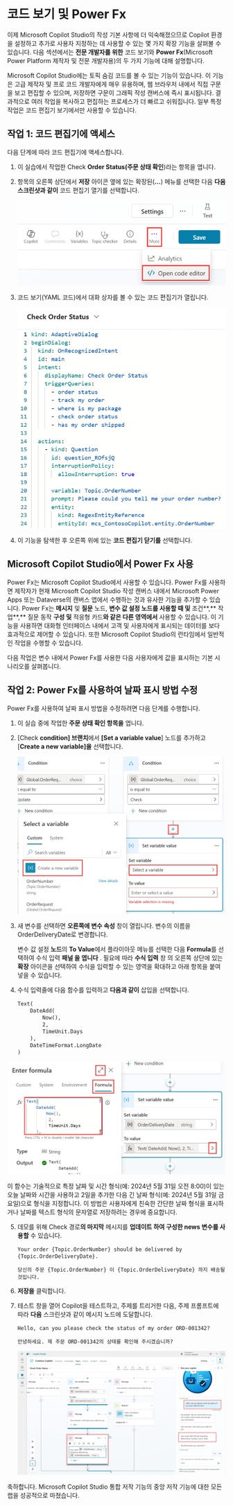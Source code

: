 # 코드 보기 및 Power Fx

이제 Microsoft Copilot Studio의 작성 기본 사항에 더 익숙해졌으므로
Copilot 환경을 설정하고 추가로 사용자 지정하는 데 사용할 수 있는 몇 가지
확장 기능을 살펴볼 수 있습니다. 다음 섹션에서는 **전문 개발자를 위한**
코드 보기와 **Power Fx**(Microsoft Power Platform 제작자 및 전문
개발자용)의 두 가지 기능에 대해 설명합니다.

Microsoft Copilot Studio에는 토픽 숨김 코드를 볼 수 있는 기능이
있습니다. 이 기능은 고급 제작자 및 프로 코드 개발자에게 매우 유용하며,
웹 브라우저 내에서 직접 구문을 보고 편집할 수 있으며, 저장하면 구문이
그래픽 작성 캔버스에 즉시 표시됩니다. 결과적으로 여러 작업을 복사하고
편집하는 프로세스가 더 빠르고 쉬워집니다. 일부 특정 작업은 코드 편집기
보기에서만 사용할 수 있습니다.

## 작업 1: 코드 편집기에 액세스

다음 단계에 따라 코드 편집기에 액세스합니다.

1.  이 실습에서 작업한 Check **Order Status(주문 상태 확인**)라는 항목을
    엽니다.

2.  항목의 오른쪽 상단에서 **저장** 아이콘 옆에 있는 확장된(**\...**)
    메뉴를 선택한 다음 **다음 스크린샷과 같이** 코드 편집기 열기를
    선택합니다.
    
    <img src="https://github.com/FDX-edu/240819_CopilotEdu_test/raw/main/Lab%2002/media/image42.png">


3.  코드 보기(YAML 코드)에서 대화 상자를 볼 수 있는 코드 편집기가
    열립니다.

    <img src="https://github.com/FDX-edu/240819_CopilotEdu_test/raw/main/Lab%2002/media/image43.png">

4.  이 기능을 탐색한 후 오른쪽 위에 있는 **코드 편집기 닫기를**
    선택합니다.

## Microsoft Copilot Studio에서 Power Fx 사용

Power Fx는 Microsoft Copilot Studio에서 사용할 수 있습니다. Power Fx를
사용하면 제작자가 현재 Microsoft Copilot Studio 작성 캔버스 내에서
Microsoft Power Apps 또는 Dataverse의 캔버스 앱에서 수행하는 것과 유사한
기능을 추가할 수 있습니다. Power Fx는 **메시지** 및 **질문** 노드,
**변수 값 설정 노드를 사용할 때 및** 조건**,** 작업**,** 질문 동작
**구성 및** 적응형 카드**와 같은 다른 영역에서** 사용할 수 있습니다. 이
기능을 사용하면 대화형 인터페이스 내에서 고객 및 사용자에게 표시되는
데이터를 보다 효과적으로 제어할 수 있습니다. 또한 Microsoft Copilot
Studio의 런타임에서 일반적인 작업을 수행할 수 있습니다.

다음 작업은 변수 내에서 Power Fx를 사용한 다음 사용자에게 값을 표시하는
기본 시나리오를 살펴봅니다.

## 작업 2: Power Fx를 사용하여 날짜 표시 방법 수정

Power Fx를 사용하여 날짜 표시 방법을 수정하려면 다음 단계를 수행합니다.

1.  이 실습 중에 작업한 **주문 상태 확인 항목을** 엽니다.

2.  \[Check **condition\] 브랜치**에서 **\[Set a variable value**\]
    노드를 추가하고 \[**Create a new variable\]을** 선택합니다.

    <img src="https://github.com/FDX-edu/240819_CopilotEdu_test/raw/main/Lab%2002/media/image44.png">

3.  새 변수를 선택하면 **오른쪽에 변수 속성** 창이 열립니다. 변수의
    이름을 OrderDeliveryDate로 변경합니다.
    
    변수 값 설정 **노드**의 **To Value**에서 플라이아웃 메뉴를 선택한
    다음 **Formula**를 선택하여 수식 입력 **패널 을 엽니다** . 필요에
    따라 **수식 입력** 창 의 오른쪽 상단에 있는 **확장** 아이콘을
    선택하여 수식을 입력할 수 있는 영역을 확대하고 아래 항목을 붙여넣을
    수 있습니다.

4.  수식 입력줄에 다음 함수를 입력하고 **다음과 같이** 삽입을
    선택합니다.

    ```
    Text(
        DateAdd(
            Now(),
            2,
            TimeUnit.Days
        ),
        DateTimeFormat.LongDate
    )
    ```

<img src="https://github.com/FDX-edu/240819_CopilotEdu_test/raw/main/Lab%2002/media/image45.png">


 이 함수는 기술적으로 특정 날짜 및 시간 형식(예: 2024년 5월 31일 오전
 8:00)이 있는 오늘 날짜와 시간을 사용하고 2일을 추가한 다음 긴 날짜
 형식(예: 2024년 5월 31일 금요일)으로 형식을 지정합니다. 이 방법은
 사용자에게 친숙한 간단한 날짜 형식을 표시하거나 날짜를 텍스트 형식의
 문자열로 저장하려는 경우에 중요합니다.

5.  데모를 위해 Check 경로**의 마지막** 메시지를 **업데이트 하여 구성한
    news 변수를 사용할** 수 있습니다.

    ```
    Your order {Topic.OrderNumber} should be delivered by {Topic.OrderDeliveryDate}.
    ```
    ```
    당신의 주문 {Topic.OrderNumber} 이 {Topic.OrderDeliveryDate} 까지 배송될 것입니다.
    ```

6.  **저장을** 클릭합니다.

7.  테스트 창을 열어 Copilot을 테스트하고, 주제를 트리거한 다음, 주제
    프롬프트에 따라 **다음** 스크린샷과 같이 메시지 노드에 도달합니다.

    ```
    Hello, can you please check the status of my order ORD-001342?
    ```
    ```
    안녕하세요. 제 주문 ORD-001342의 상태를 확인해 주시겠습니까?
    ```
  
    <img src="https://github.com/FDX-edu/240819_CopilotEdu_test/raw/main/Lab%2002/media/image46.png">
    
 축하합니다. Microsoft Copilot Studio 통합 저작 기능의 중앙 저작 기능에 대한 모든 랩을 성공적으로 마쳤습니다.
